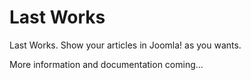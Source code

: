 Last Works
=========

Last Works. Show your articles in Joomla! as you wants. 

More information and documentation coming...

